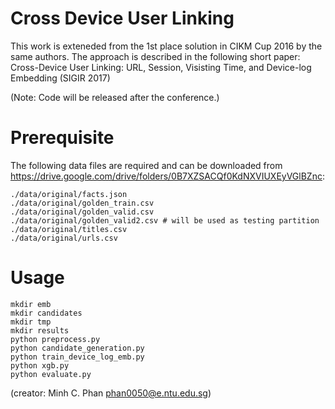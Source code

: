 # Cross Device User Linking
This work is exteneded from the 1st place solution in CIKM Cup 2016 by the same authors.
The approach is described in the following short paper:
Cross-Device User Linking: URL, Session, Visisting Time, and Device-log Embedding (SIGIR 2017)

(Note: Code will be released after the conference.)

# Prerequisite
The following data files are required and can be downloaded from https://drive.google.com/drive/folders/0B7XZSACQf0KdNXVIUXEyVGlBZnc:
```
./data/original/facts.json
./data/original/golden_train.csv
./data/original/golden_valid.csv
./data/original/golden_valid2.csv # will be used as testing partition
./data/original/titles.csv
./data/original/urls.csv 
```

# Usage
```
mkdir emb
mkdir candidates
mkdir tmp
mkdir results
python preprocess.py
python candidate_generation.py
python train_device_log_emb.py
python xgb.py
python evaluate.py
```

(creator: Minh C. Phan phan0050@e.ntu.edu.sg)
